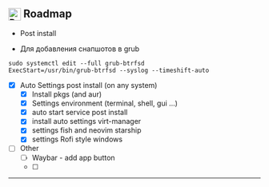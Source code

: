 <h2><sub><img src="https://raw.githubusercontent.com/Tarikul-Islam-Anik/Animated-Fluent-Emojis/master/Emojis/Travel%20and%20places/Rocket.png" alt="Rocket" width="25" height="25" /></sub> Roadmap</h2>

- Post install

- Для добавления снапшотов в grub
```
sudo systemctl edit --full grub-btrfsd
ExecStart=/usr/bin/grub-btrfsd --syslog --timeshift-auto
```


- [x] Auto Settings post install (on any system)
  - [x] Install pkgs (and aur)
  - [x] Settings environment (terminal, shell, gui ...)
  - [x] auto start service post install
  - [x] install auto settings virt-manager
  - [x] settings fish and neovim starship 
  - [x] settings Rofi style windows    

- [ ] Other
  - [ ] Waybar - add app button
  - [ ] 
---


